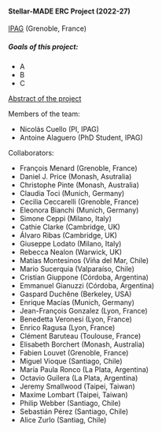 #### Stellar-MADE ERC Project (2022-27)

[IPAG](https://ipag.osug.fr) (Grenoble, France)

##### Goals of this project:
- A
- B
- C

[Abstract of the project][about]

Members of the team:
- Nicolás Cuello (PI, IPAG)
- Antoine Alaguero (PhD Student, IPAG)

Collaborators:
- François Menard (Grenoble, France)
- Daniel J. Price (Monash, Asutralia)
- Christophe Pinte (Monash, Australia)
- Claudia Toci (Munich, Germany)
- Cecilia Ceccarelli (Grenoble, France)
- Eleonora Bianchi (Munich, Germany)
- Simone Ceppi (Milano, Italy)
- Cathie Clarke (Cambridge, UK)
- Álvaro Ribas (Cambridge, UK)
- Giuseppe Lodato (Milano, Italy)
- Rebecca Nealon (Warwick, UK)
- Matías Montesinos (Viña del Mar, Chile)
- Mario Sucerquia (Valparaíso, Chile)
- Cristian Giuppone (Córdoba, Argentina)
- Emmanuel Gianuzzi (Córdoba, Argentina)
- Gaspard Duchêne (Berkeley, USA)
- Enrique Macías (Munich, Germany)
- Jean-François Gonzalez (Lyon, France)
- Benedetta Veronesi (Lyon, France)
- Enrico Ragusa (Lyon, France)
- Clément Baruteau (Toulouse, France)
- Elisabeth Borchert (Monash, Australia)
- Fabien Louvet (Grenoble, France)
- Miguel Vioque (Santiago, Chile)
- María Paula Ronco (La Plata, Argentina)
- Octavio Guilera (La Plata, Argentina)
- Jeremy Smallwood (Taipei, Taiwan)
- Maxime Lombart (Taipei, Taiwan)
- Philip Webber (Santiago, Chile)
- Sebastián Pérez (Santiago, Chile)
- Alice Zurlo (Santiag, Chile)

[about]: https://nicolascuello.github.io/Stellar-MADE/about
